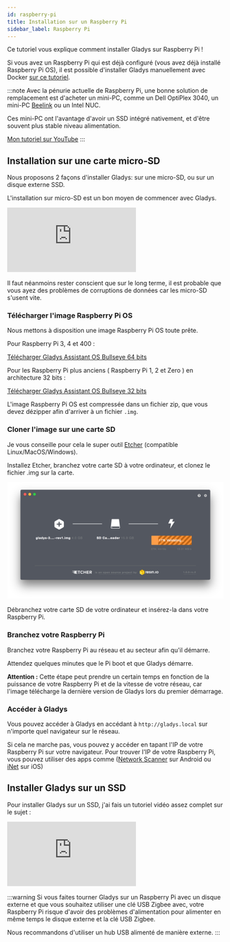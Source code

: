 ```yaml
---
id: raspberry-pi
title: Installation sur un Raspberry Pi
sidebar_label: Raspberry Pi
---
```


Ce tutoriel vous explique comment installer Gladys sur Raspberry Pi !

Si vous avez un Raspberry Pi qui est déjà configuré (vous avez déjà installé Raspberry Pi OS), il est possible d'installer Gladys manuellement avec Docker [sur ce tutoriel](/fr/docs/installation/docker).

:::note
Avec la pénurie actuelle de Raspberry Pi, une bonne solution de remplacement est d'acheter un mini-PC, comme un Dell OptiPlex 3040, un mini-PC [Beelink](https://www.amazon.fr/Beelink-Business-Windows11-128G-Ethernet/dp/B0B2J9VDH8?tag=gladproj-21) ou un Intel NUC.

Ces mini-PC ont l'avantage d'avoir un SSD intégré nativement, et d'être souvent plus stable niveau alimentation.

[Mon tutoriel sur YouTube](https://www.youtube.com/watch?v=6pBeBcgLvj0)
:::

## Installation sur une carte micro-SD

Nous proposons 2 façons d'installer Gladys: sur une micro-SD, ou sur un disque externe SSD.

L'installation sur micro-SD est un bon moyen de commencer avec Gladys.

<div class="videoContainer">
<iframe class="video" src="https://www.youtube.com/embed/yWAX-NAxjZQ" frameborder="0" allow="accelerometer; autoplay; encrypted-media; gyroscope; picture-in-picture" allowfullscreen></iframe>
</div>

Il faut néanmoins rester conscient que sur le long terme, il est probable que vous ayez des problèmes de corruptions de données car les micro-SD s'usent vite.

### Télécharger l'image Raspberry Pi OS

Nous mettons à disposition une image Raspberry Pi OS toute prête.

Pour Raspberry Pi 3, 4 et 400 :

<a class="button button--primary margin-bottom--md" href="https://gladysassistant.com/download/latest-64" rel="nofollow" >Télécharger Gladys Assistant OS Bullseye 64 bits</a>

Pour les Raspberry Pi plus anciens ( Raspberry Pi 1, 2 et Zero ) en architecture 32 bits :

<a class="button button--primary margin-bottom--md" href="https://gladysassistant.com/download/latest" rel="nofollow">Télécharger Gladys Assistant OS Bullseye 32 bits</a>

L'image Raspberry Pi OS est compressée dans un fichier zip, que vous devez dézipper afin d'arriver à un fichier `.img`.

### Cloner l'image sur une carte SD

Je vous conseille pour cela le super outil [Etcher](https://www.balena.io/etcher/) (compatible Linux/MacOS/Windows).

Installez Etcher, branchez votre carte SD à votre ordinateur, et clonez le fichier .img sur la carte.

![Etcher](../../../../../static/img/docs/fr/installation/etcher.png)

Débranchez votre carte SD de votre ordinateur et insérez-la dans votre Raspberry Pi.

### Branchez votre Raspberry Pi

Branchez votre Raspberry Pi au réseau et au secteur afin qu'il démarre.

Attendez quelques minutes que le Pi boot et que Gladys démarre.

**Attention :** Cette étape peut prendre un certain temps en fonction de la puissance de votre Raspberry Pi et de la vitesse de votre réseau, car l'image télécharge la dernière version de Gladys lors du premier démarrage.

### Accéder à Gladys

Vous pouvez accéder à Gladys en accédant à `http://gladys.local` sur n'importe quel navigateur sur le réseau.

Si cela ne marche pas, vous pouvez y accéder en tapant l'IP de votre Raspberry Pi sur votre navigateur. Pour trouver l'IP de votre Raspberry Pi, vous pouvez utiliser des apps comme ([Network Scanner](https://play.google.com/store/apps/details?id=com.easymobile.lan.scanner&hl=fr) sur Android ou [iNet](https://itunes.apple.com/fr/app/inet-network-scanner/id340793353?mt=8) sur iOS)

## Installer Gladys sur un SSD

Pour installer Gladys sur un SSD, j'ai fais un tutoriel vidéo assez complet sur le sujet :

<div class="videoContainer" style={{marginBottom: '2rem'}}>
<iframe class="video" src="https://www.youtube.com/embed/Zn7imzI0oYU" title="YouTube video player" frameborder="0" allow="accelerometer; autoplay; clipboard-write; encrypted-media; gyroscope; picture-in-picture" allowfullscreen></iframe>
</div>

:::warning
Si vous faites tourner Gladys sur un Raspberry Pi avec un disque externe et que vous souhaitez utiliser une clé USB Zigbee avec, votre Raspberry Pi risque d'avoir des problèmes d'alimentation pour alimenter en même temps le disque externe et la clé USB Zigbee.

Nous recommandons d'utiliser un hub USB alimenté de manière externe.
:::
